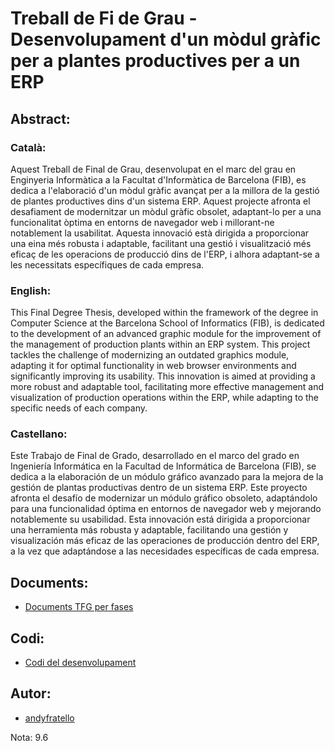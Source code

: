 # Treball de Fi de Grau - Desenvolupament d'un mòdul gràfic per a plantes productives per a un ERP

## Abstract:

### Català:
Aquest Treball de Final de Grau, desenvolupat en el marc del grau en Enginyeria
Informàtica a la Facultat d'Informàtica de Barcelona (FIB), es dedica a l'elaboració d'un
mòdul gràfic avançat per a la millora de la gestió de plantes productives dins d'un
sistema ERP. Aquest projecte afronta el desafiament de modernitzar un mòdul gràfic
obsolet, adaptant-lo per a una funcionalitat òptima en entorns de navegador web i
millorant-ne notablement la usabilitat. Aquesta innovació està dirigida a proporcionar
una eina més robusta i adaptable, facilitant una gestió i visualització més eficaç de les
operacions de producció dins de l'ERP, i alhora adaptant-se a les necessitats
específiques de cada empresa.

### English:
This Final Degree Thesis, developed within the framework of the degree in Computer
Science at the Barcelona School of Informatics (FIB), is dedicated to the development of
an advanced graphic module for the improvement of the management of production
plants within an ERP system. This project tackles the challenge of modernizing an
outdated graphics module, adapting it for optimal functionality in web browser
environments and significantly improving its usability. This innovation is aimed at
providing a more robust and adaptable tool, facilitating more effective management and
visualization of production operations within the ERP, while adapting to the specific
needs of each company.

### Castellano:
Este Trabajo de Final de Grado, desarrollado en el marco del grado en Ingeniería
Informática en la Facultad de Informática de Barcelona (FIB), se dedica a la elaboración
de un módulo gráfico avanzado para la mejora de la gestión de plantas productivas
dentro de un sistema ERP. Este proyecto afronta el desafío de modernizar un módulo
gráfico obsoleto, adaptándolo para una funcionalidad óptima en entornos de navegador
web y mejorando notablemente su usabilidad. Esta innovación está dirigida a
proporcionar una herramienta más robusta y adaptable, facilitando una gestión y
visualización más eficaz de las operaciones de producción dentro del ERP, a la vez que
adaptándose a las necesidades específicas de cada empresa.


## Documents:

* [Documents TFG per fases](https://github.com/andyfratello/TFG/tree/main/TFG%20Documents)


## Codi:

* [Codi del desenvolupament](https://github.com/andyfratello/TFG/tree/main/p_ccmaqs)


## Autor:

* [andyfratello](https://github.com/andyfratello)


Nota: 9.6
